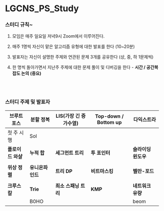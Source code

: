 # LGCNS_PS_Study
### 스터디 규칙~

1. 모임은 매주 일요일 저녁9시 Zoom에서 이루어진다.

2. 매주 1명씩 자신이 맡은 알고리즘 유형에 대한 발표를 한다 (10~20분)

3. 발표자는 자신이 설명한 주제와 연관된 문제 3개를 공유한다 (상, 중, 하 1문제씩)

4. 한 명씩 돌아가면서 지난주 주제에 대한 문제 풀이 및 디버깅을 한다 - **시간 / 공간복잡도 논의 (중요)**



<br/>

<br/>

### 스터디 주제 및 발표자

| 브루트 포스       | 분할 정복        | LIS(가장 긴 증가수열) | Top-down / Bottom up | 다익스트라          |
| ----------------- | ---------------- | --------------------- | -------------------- | ------------------- |
| 첫 주 시행        | Sol              |                       |                      |                     |
| **플로이드 와샬** | **누적 합**      | **세그먼트 트리**     | **투 포인터**        | **슬라이딩 윈도우** |
|                   |                  |                       |                      |                     |
| **위상 정렬**     | **유니온파인드** | **트리 DP**           | **비트마스킹**       | **벨만-포드**       |
|                   |                  |                       |                      |                     |
| **크루스칼**      | **Trie**         | **최소 스패닝 트리**  | **KMP**              | **네트워크 유량**   |
|                   | B0HO                 |                       |                      |      beom               |
